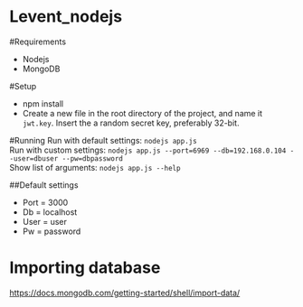 # Levent_nodejs

#Requirements
* Nodejs
* MongoDB


#Setup
* npm install
* Create a new file in the root directory of the project, and name it ```jwt.key```. Insert the a random secret key, preferably 32-bit.

#Running
Run with default settings: `nodejs app.js`  
Run with custom settings: `nodejs app.js --port=6969 --db=192.168.0.104 --user=dbuser --pw=dbpassword`  
Show list of arguments: `nodejs app.js --help`

##Default settings
* Port = 3000
* Db = localhost
* User = user
* Pw = password

# Importing database
https://docs.mongodb.com/getting-started/shell/import-data/
